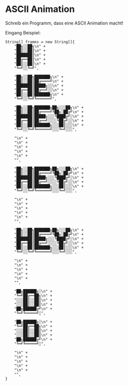 # ASCII Animation

Schreib ein Programm, dass eine ASCII Animation macht!

Eingang Beispiel:

    String[] frames = new String[]{
        "██╗░░██╗\n" +
        "██║░░██║\n" +
        "███████║\n" +
        "██╔══██║\n" +
        "██║░░██║\n" +
        "╚═╝░░╚═╝",

        "██╗░░██╗███████╗\n" +
        "██║░░██║██╔════╝\n" +
        "███████║█████╗░░\n" +
        "██╔══██║██╔══╝░░\n" +
        "██║░░██║███████╗\n" +
        "╚═╝░░╚═╝╚══════╝",

        "██╗░░██╗███████╗██╗░░░██╗\n" +
        "██║░░██║██╔════╝╚██╗░██╔╝\n" +
        "███████║█████╗░░░╚████╔╝░\n" +
        "██╔══██║██╔══╝░░░░╚██╔╝░░\n" +
        "██║░░██║███████╗░░░██║░░░\n" +
        "╚═╝░░╚═╝╚══════╝░░░╚═╝░░░",

        "\n" +
        "\n" +
        "\n" +
        "\n" +
        "\n" +
        "",

        "██╗░░██╗███████╗██╗░░░██╗\n" +
        "██║░░██║██╔════╝╚██╗░██╔╝\n" +
        "███████║█████╗░░░╚████╔╝░\n" +
        "██╔══██║██╔══╝░░░░╚██╔╝░░\n" +
        "██║░░██║███████╗░░░██║░░░\n" +
        "╚═╝░░╚═╝╚══════╝░░░╚═╝░░░",

        "\n" +
        "\n" +
        "\n" +
        "\n" +
        "\n" +
        "",

        "██╗░░██╗███████╗██╗░░░██╗\n" +
        "██║░░██║██╔════╝╚██╗░██╔╝\n" +
        "███████║█████╗░░░╚████╔╝░\n" +
        "██╔══██║██╔══╝░░░░╚██╔╝░░\n" +
        "██║░░██║███████╗░░░██║░░░\n" +
        "╚═╝░░╚═╝╚══════╝░░░╚═╝░░░",

        "\n" +
        "\n" +
        "\n" +
        "\n" +
        "\n" +
        "",

        "██╗██████╗░\n" +
        "╚═╝██╔══██╗\n" +
        "░░░██║░░██║\n" +
        "░░░██║░░██║\n" +
        "██╗██████╔╝\n" +
        "╚═╝╚═════╝░",

        "██╗██████╗░\n" +
        "╚═╝██╔══██╗\n" +
        "░░░██║░░██║\n" +
        "░░░██║░░██║\n" +
        "██╗██████╔╝\n" +
        "╚═╝╚═════╝░",

        "\n" +
        "\n" +
        "\n" +
        "\n" +
        "\n" +
        "",
    }
